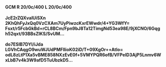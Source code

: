 #### GCM R 20/0c/400 L 20/0c/400
**JcE2rZQXvaIUiSXn**<br/>**2KhQhFyJxQq0VzCXAm7UyPiwzcKxrEWwdr/4+YG3WfY=**<br/>**Fsxt/r5FcbGkBd+rCL8BCm/Fpn9bJ8Ta12TimgNd53ea98E/9jXCNO/6Gqgh52qxt/93BBsZlKS/SvUM...**<br/><br/>
**do7ESlB7DYl/iJda**<br/>**LGVhCAqgO9wuWJUdPMFIlioK02iD/T+09XgOr++Atlo=**<br/>**odL8zLtP1Xa5vBME858NXzEvE0f+5VMYPQR6ofB/VFPelD3AjP5Lnmv6WxLbB7v4k3W9afD5TuUbzkD5...**